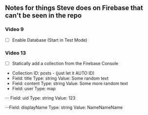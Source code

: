## Notes for things Steve does on Firebase that can't be seen in the repo

### Video 9

- [ ] Enable Database (Start in Test Mode)

### Video 13

- [ ] Statically add a collection from the Firebase Console
- Collection ID: posts - (just let it AUTO ID)
- Field: title Type: string Value: Some random text
- Field: content Type: string Value: Some more random text
- Field: user Type: map

⋅⋅⋅ Field: uid Type: string Value: 123

⋅⋅⋅Field: displayName Type: string Value: NameNameName
